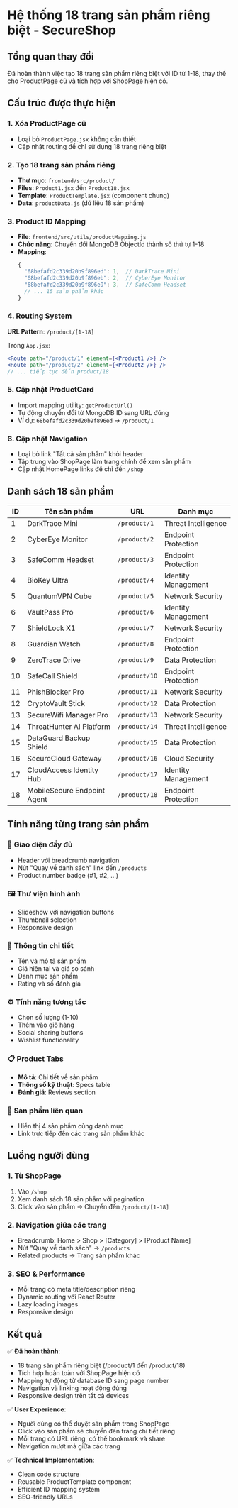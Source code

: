 # Hệ thống 18 trang sản phẩm riêng biệt - SecureShop

## Tổng quan thay đổi

Đã hoàn thành việc tạo 18 trang sản phẩm riêng biệt với ID từ 1-18, thay thế cho ProductPage cũ và tích hợp với ShopPage hiện có.

## Cấu trúc được thực hiện

### 1. **Xóa ProductPage cũ**
- Loại bỏ `ProductPage.jsx` không cần thiết
- Cập nhật routing để chỉ sử dụng 18 trang riêng biệt

### 2. **Tạo 18 trang sản phẩm riêng**
- **Thư mục**: `frontend/src/product/`
- **Files**: `Product1.jsx` đến `Product18.jsx`
- **Template**: `ProductTemplate.jsx` (component chung)
- **Data**: `productData.js` (dữ liệu 18 sản phẩm)

### 3. **Product ID Mapping**
- **File**: `frontend/src/utils/productMapping.js`
- **Chức năng**: Chuyển đổi MongoDB ObjectId thành số thứ tự 1-18
- **Mapping**:
  ```javascript
  {
    "68befafd2c339d20b9f896ed": 1,  // DarkTrace Mini
    "68befafd2c339d20b9f896eb": 2,  // CyberEye Monitor
    "68befafd2c339d20b9f896e9": 3,  // SafeComm Headset
    // ... 15 sản phẩm khác
  }
  ```

### 4. **Routing System**
**URL Pattern**: `/product/[1-18]`

Trong `App.jsx`:
```jsx
<Route path="/product/1" element={<Product1 />} />
<Route path="/product/2" element={<Product2 />} />
// ... tiếp tục đến product/18
```

### 5. **Cập nhật ProductCard**
- Import mapping utility: `getProductUrl()`
- Tự động chuyển đổi từ MongoDB ID sang URL đúng
- Ví dụ: `68befafd2c339d20b9f896ed` → `/product/1`

### 6. **Cập nhật Navigation**
- Loại bỏ link "Tất cả sản phẩm" khỏi header
- Tập trung vào ShopPage làm trang chính để xem sản phẩm
- Cập nhật HomePage links để chỉ đến `/shop`

## Danh sách 18 sản phẩm

| ID | Tên sản phẩm | URL | Danh mục |
|----|--------------|-----|----------|
| 1 | DarkTrace Mini | `/product/1` | Threat Intelligence |
| 2 | CyberEye Monitor | `/product/2` | Endpoint Protection |
| 3 | SafeComm Headset | `/product/3` | Endpoint Protection |
| 4 | BioKey Ultra | `/product/4` | Identity Management |
| 5 | QuantumVPN Cube | `/product/5` | Network Security |
| 6 | VaultPass Pro | `/product/6` | Identity Management |
| 7 | ShieldLock X1 | `/product/7` | Network Security |
| 8 | Guardian Watch | `/product/8` | Endpoint Protection |
| 9 | ZeroTrace Drive | `/product/9` | Data Protection |
| 10 | SafeCall Shield | `/product/10` | Endpoint Protection |
| 11 | PhishBlocker Pro | `/product/11` | Network Security |
| 12 | CryptoVault Stick | `/product/12` | Data Protection |
| 13 | SecureWifi Manager Pro | `/product/13` | Network Security |
| 14 | ThreatHunter AI Platform | `/product/14` | Threat Intelligence |
| 15 | DataGuard Backup Shield | `/product/15` | Data Protection |
| 16 | SecureCloud Gateway | `/product/16` | Cloud Security |
| 17 | CloudAccess Identity Hub | `/product/17` | Identity Management |
| 18 | MobileSecure Endpoint Agent | `/product/18` | Endpoint Protection |

## Tính năng từng trang sản phẩm

### 📸 **Giao diện đầy đủ**
- Header với breadcrumb navigation
- Nút "Quay về danh sách" link đến `/products`
- Product number badge (#1, #2, ...)

### 🖼️ **Thư viện hình ảnh**
- Slideshow với navigation buttons
- Thumbnail selection
- Responsive design

### 📝 **Thông tin chi tiết**
- Tên và mô tả sản phẩm
- Giá hiện tại và giá so sánh
- Danh mục sản phẩm
- Rating và số đánh giá

### ⚙️ **Tính năng tương tác**
- Chọn số lượng (1-10)
- Thêm vào giỏ hàng
- Social sharing buttons
- Wishlist functionality

### 📋 **Product Tabs**
- **Mô tả**: Chi tiết về sản phẩm
- **Thông số kỹ thuật**: Specs table
- **Đánh giá**: Reviews section

### 🔗 **Sản phẩm liên quan**
- Hiển thị 4 sản phẩm cùng danh mục
- Link trực tiếp đến các trang sản phẩm khác

## Luồng người dùng

### 1. **Từ ShopPage**
1. Vào `/shop`
2. Xem danh sách 18 sản phẩm với pagination
3. Click vào sản phẩm → Chuyển đến `/product/[1-18]`

### 2. **Navigation giữa các trang**
- Breadcrumb: Home > Shop > [Category] > [Product Name]
- Nút "Quay về danh sách" → `/products`
- Related products → Trang sản phẩm khác

### 3. **SEO & Performance**
- Mỗi trang có meta title/description riêng
- Dynamic routing với React Router
- Lazy loading images
- Responsive design

## Kết quả

✅ **Đã hoàn thành**:
- 18 trang sản phẩm riêng biệt (/product/1 đến /product/18)
- Tích hợp hoàn toàn với ShopPage hiện có
- Mapping tự động từ database ID sang page number
- Navigation và linking hoạt động đúng
- Responsive design trên tất cả devices

✅ **User Experience**:
- Người dùng có thể duyệt sản phẩm trong ShopPage
- Click vào sản phẩm sẽ chuyển đến trang chi tiết riêng
- Mỗi trang có URL riêng, có thể bookmark và share
- Navigation mượt mà giữa các trang

✅ **Technical Implementation**:
- Clean code structure
- Reusable ProductTemplate component
- Efficient ID mapping system
- SEO-friendly URLs
